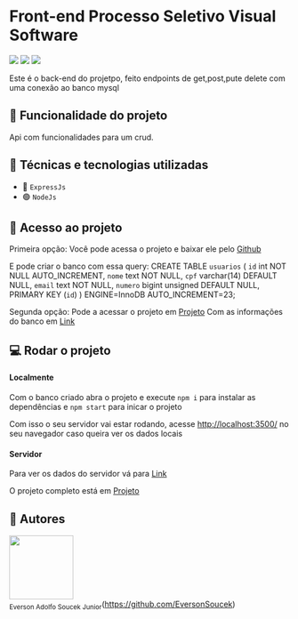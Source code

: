 # Front-end Processo Seletivo Visual Software

<div style:>
    <img src="https://img.shields.io/badge/Status-Completo-brightgreen">
    <img src='https://img.shields.io/github/languages/top/EversonSoucek/visual-processoseletivoBackend'>
    <img src='https://img.shields.io/github/languages/code-size/EversonSoucek/visual-processoseletivoBackend'>
</div>

Este é o back-end do projetpo, feito endpoints de get,post,pute delete com uma conexão ao banco mysql

## :hammer: Funcionalidade do projeto

Api com funcionalidades para um crud.

## :wrench: Técnicas e tecnologias utilizadas

- 🚄 `ExpressJs`
- 🟢 `NodeJs`


## :file_folder: Acesso ao projeto

Primeira opção:
Você pode acessa o projeto e baixar ele pelo <a href="https://github.com/EversonSoucek/visual-processoseletivoFrontEnd">Github</a>

E pode criar o banco com essa query:
CREATE TABLE `usuarios` (
  `id` int NOT NULL AUTO_INCREMENT,
  `nome` text NOT NULL,
  `cpf` varchar(14) DEFAULT NULL,
  `email` text NOT NULL,
  `numero` bigint unsigned DEFAULT NULL,
  PRIMARY KEY (`id`)
) ENGINE=InnoDB AUTO_INCREMENT=23;

Segunda opção:
Pode a acessar o projeto em <a href="https://visual-processoseletivo.vercel.app/">Projeto</a>
Com as informações do banco em <a href="https://processo-seletivo-backend-9ae3435cd654.herokuapp.com/">Link</a>

## :computer: Rodar o projeto

#### Localmente
Com o banco criado abra o projeto e execute `npm i` para instalar as dependências e `npm start` para inicar o projeto

Com isso o seu servidor vai estar rodando, acesse <a href="http://localhost:3500/">http://localhost:3500/</a> no seu navegador caso queira ver os dados locais

#### Servidor
Para ver os dados do servidor vá para <a href="https://processo-seletivo-backend-9ae3435cd654.herokuapp.com/">Link</a>

O projeto completo está em <a href="https://visual-processoseletivo.vercel.app/">Projeto</a>

## :pencil: Autores

<img src='https://avatars.githubusercontent.com/u/105561519?v=4' width=115><br><sub>Everson Adolfo Soucek Junior</sub>(https://github.com/EversonSoucek)